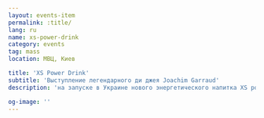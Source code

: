 ```yaml
---
layout: events-item
permalink: :title/
lang: ru
name: xs-power-drink
category: events
tag: mass
location: МВЦ, Киев

title: 'XS Power Drink'
subtitle: 'Выступление легендарного ди джея Joachim Garraud'
description: 'на запуске в Украине нового энергетического напитка XS power drink компании Amway'

og-image: ''
---
```

